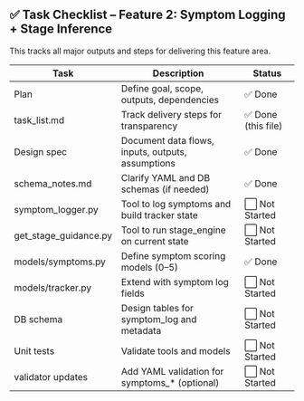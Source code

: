 ## ✅ Task Checklist – Feature 2: Symptom Logging + Stage Inference

This tracks all major outputs and steps for delivering this feature area.

| Task | Description | Status |
|------|-------------|--------|
| Plan | Define goal, scope, outputs, dependencies | ✅ Done
| task_list.md | Track delivery steps for transparency | ✅ Done (this file)
| Design spec | Document data flows, inputs, outputs, assumptions | ✅ Done
| schema_notes.md | Clarify YAML and DB schemas (if needed) | ✅ Done
| symptom_logger.py | Tool to log symptoms and build tracker state | ⬜ Not Started
| get_stage_guidance.py | Tool to run stage_engine on current state | ⬜ Not Started
| models/symptoms.py | Define symptom scoring models (0–5) | ✅ Done
| models/tracker.py | Extend with symptom log fields | ⬜ Not Started
| DB schema | Design tables for symptom_log and metadata | ⬜ Not Started
| Unit tests | Validate tools and models | ⬜ Not Started
| validator updates | Add YAML validation for symptoms_* (optional) | ⬜ Not Started